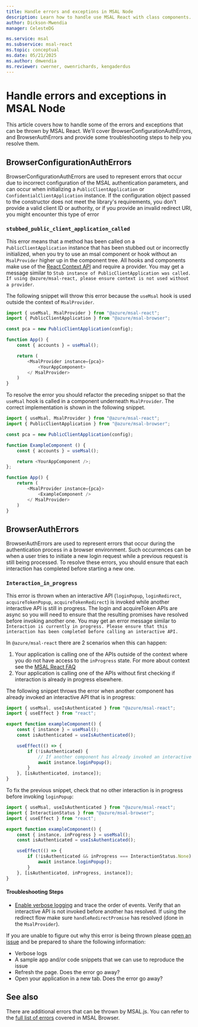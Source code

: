 ```yaml
---
title: Handle errors and exceptions in MSAL Node
description: Learn how to handle use MSAL React with class components. covering initialization, protecting components, accessing MSAL React context and logging in.
author: Dickson-Mwendia
manager: CelesteDG

ms.service: msal
ms.subservice: msal-react
ms.topic: conceptual
ms.date: 05/21/2025
ms.author: dmwendia
ms.reviewer: cwerner, owenrichards, kengaderdus
---
```


# Handle errors and exceptions in MSAL Node

This article covers how to handle some of the errors and exceptions that can be thrown by MSAL React. We'll cover BrowserConfigurationAuthErrors, and BrowserAuthErrors and provide some troubleshooting steps to help you resolve them.

## BrowserConfigurationAuthErrors

BrowserConfigurationAuthErrors are used to represent errors that occur due to incorrect configuration of the MSAL authentication parameters, and can occur when initializing a `PublicClientApplication` or `ConfidentialClientApplication` instance. If the configuration object passed to the constructor does not meet the library's requirements, you don't provide a valid client ID or authority, or if you provide an invalid redirect URI, you might encounter this type of error

### `stubbed_public_client_application_called`

This error means that a method has been called on a `PublicClientApplication` instance that has been stubbed out or incorrectly initialized, when you try to use an msal component or hook without an `MsalProvider` higher up in the component tree. All hooks and components make use of the [React Context API](https://reactjs.org/docs/context.html) and require a provider. You may get a message similar to `Stub instance of PublicClientApplication was called. If using @azure/msal-react, please ensure context is not used without a provider`.

The following snippet will throw this error because the `useMsal` hook is used outside the context of `MsalProvider`.

```javascript
import { useMsal, MsalProvider } from "@azure/msal-react";
import { PublicClientApplication } from "@azure/msal-browser";

const pca = new PublicClientApplication(config);

function App() {
    const { accounts } = useMsal();

    return (
        <MsalProvider instance={pca}>
            <YourAppComponent>
        </ MsalProvider>
    )
}
```

To resolve the error you should refactor the preceding snippet so that the `useMsal` hook is called in a component underneath `MsalProvider`. The correct implementation is shown in the following snippet.

```javascript
import { useMsal, MsalProvider } from "@azure/msal-react";
import { PublicClientApplication } from "@azure/msal-browser";

const pca = new PublicClientApplication(config);

function ExampleComponent () {
    const { accounts } = useMsal();

    return <YourAppComponent />;
};

function App() {
    return (
        <MsalProvider instance={pca}>
            <ExampleComponent />
        </ MsalProvider>
    )
}
```

## BrowserAuthErrors

BrowserAuthErrors are used to represent errors that occur during the authentication process in a browser environment. Such occurrences can be when a user tries to initiate a new login request while a previous request is still being processed. To resolve these errors, you should ensure that each interaction has completed before starting a new one.

### `Interaction_in_progress`

This error is thrown when an interactive API (`loginPopup`, `loginRedirect`, `acquireTokenPopup`, `acquireTokenRedirect`) is invoked while another interactive API is still in progress. The login and acquireToken APIs are async so you will need to ensure that the resulting promises have resolved before invoking another one. You may get an error message similar to `Interaction is currently in progress. Please ensure that this interaction has been completed before calling an interactive API.`

In `@azure/msal-react` there are 2 scenarios when this can happen:

1. Your application is calling one of the APIs outside of the context where you do not have access to the `inProgress` state. For more about context see the [MSAL React FAQ](./faq.md)
1. Your application is calling one of the APIs without first checking if interaction is already in progress elsewhere.

The following snippet throws the error when another component has already invoked an interactive API that is in progress:

```javascript
import { useMsal, useIsAuthenticated } from "@azure/msal-react";
import { useEffect } from "react";

export function exampleComponent() {
    const { instance } = useMsal();
    const isAuthenticated = useIsAuthenticated();

    useEffect(() => {
        if (!isAuthenticated) {
            // If another component has already invoked an interactive API this will throw
            await instance.loginPopup();
        }
    }, [isAuthenticated, instance]);
}
```

To fix the previous snippet, check that no other interaction is in progress before invoking `loginPopup`:

```javascript
import { useMsal, useIsAuthenticated } from "@azure/msal-react";
import { InteractionStatus } from "@azure/msal-browser";
import { useEffect } from "react";

export function exampleComponent() {
    const { instance, inProgress } = useMsal();
    const isAuthenticated = useIsAuthenticated();

    useEffect(() => {
        if (!isAuthenticated && inProgress === InteractionStatus.None) {
            await instance.loginPopup();
        }
    }, [isAuthenticated, inProgress, instance]);
}
```

#### Troubleshooting Steps

- [Enable verbose logging](../browser/configuration.md#using-the-config-object) and trace the order of events. Verify that an interactive API is not invoked before another has resolved. If using the redirect flow make sure `handleRedirectPromise` has resolved (done in the `MsalProvider`).

If you are unable to figure out why this error is being thrown please [open an issue](https://github.com/AzureAD/microsoft-authentication-library-for-js/issues/new/choose) and be prepared to share the following information:

- Verbose logs
- A sample app and/or code snippets that we can use to reproduce the issue
- Refresh the page. Does the error go away?
- Open your application in a new tab. Does the error go away?

## See also

There are additional errors that can be thrown by MSAL.js. You can refer to the [full list of errors](../browser/errors.md) covered in MSAL Browser.